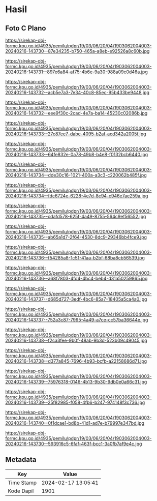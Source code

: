# Hasil

## Foto C Plano

https://sirekap-obj-formc.kpu.go.id/4935/pemilu/pdpr/19/03/06/20/04/1903062004003-20240216-143730--87e34235-b750-465a-a8eb-e92526a8c60b.jpg

https://sirekap-obj-formc.kpu.go.id/4935/pemilu/pdpr/19/03/06/20/04/1903062004003-20240216-143731--897e6a84-af75-4b6e-9a30-988a09c0d46a.jpg

https://sirekap-obj-formc.kpu.go.id/4935/pemilu/pdpr/19/03/06/20/04/1903062004003-20240216-143732--acb5e7a3-7e34-40c8-85ec-95b433be9448.jpg

https://sirekap-obj-formc.kpu.go.id/4935/pemilu/pdpr/19/03/06/20/04/1903062004003-20240216-143732--eee9f30c-2cad-4e7a-ba14-45230c02086b.jpg

https://sirekap-obj-formc.kpu.go.id/4935/pemilu/pdpr/19/03/06/20/04/1903062004003-20240216-143733--27c87ee7-dabe-4095-b2af-acd342a2005f.jpg

https://sirekap-obj-formc.kpu.go.id/4935/pemilu/pdpr/19/03/06/20/04/1903062004003-20240216-143733--64fe832e-0a78-49b8-b4e8-f0132bcb6440.jpg

https://sirekap-obj-formc.kpu.go.id/4935/pemilu/pdpr/19/03/06/20/04/1903062004003-20240216-143734--dde30c16-1021-400a-a3c3-c220062b485f.jpg

https://sirekap-obj-formc.kpu.go.id/4935/pemilu/pdpr/19/03/06/20/04/1903062004003-20240216-143734--fdc6724e-6228-4e7d-8c94-c946e7ae259a.jpg

https://sirekap-obj-formc.kpu.go.id/4935/pemilu/pdpr/19/03/06/20/04/1903062004003-20240216-143735--cdafd578-625f-4a49-8755-564c9ef56552.jpg

https://sirekap-obj-formc.kpu.go.id/4935/pemilu/pdpr/19/03/06/20/04/1903062004003-20240216-143735--ab65a1d7-2f64-4530-8dc9-29346bb4fce9.jpg

https://sirekap-obj-formc.kpu.go.id/4935/pemilu/pdpr/19/03/06/20/04/1903062004003-20240216-143736--f54285a8-1c51-41aa-b2bf-68ba8cb56539.jpg

https://sirekap-obj-formc.kpu.go.id/4935/pemilu/pdpr/19/03/06/20/04/1903062004003-20240216-143736--a68f7803-4fd4-4bc4-beb4-d31a50259865.jpg

https://sirekap-obj-formc.kpu.go.id/4935/pemilu/pdpr/19/03/06/20/04/1903062004003-20240216-143737--d685d727-3edf-4bc6-85a7-18405a5ca4a0.jpg

https://sirekap-obj-formc.kpu.go.id/4935/pemilu/pdpr/19/03/06/20/04/1903062004003-20240216-143737--752a3c87-7995-4a49-a7ce-cc57ba36644e.jpg

https://sirekap-obj-formc.kpu.go.id/4935/pemilu/pdpr/19/03/06/20/04/1903062004003-20240216-143738--f2ca3fee-9b0f-48ab-9b3d-523b09c49045.jpg

https://sirekap-obj-formc.kpu.go.id/4935/pemilu/pdpr/19/03/06/20/04/1903062004003-20240216-143738--d377a845-7696-4b93-bcfb-a22158686d71.jpg

https://sirekap-obj-formc.kpu.go.id/4935/pemilu/pdpr/19/03/06/20/04/1903062004003-20240216-143739--75976318-0146-4b13-9b30-9db0e0a66c31.jpg

https://sirekap-obj-formc.kpu.go.id/4935/pemilu/pdpr/19/03/06/20/04/1903062004003-20240216-143739--25f82985-f058-4fb6-b247-974148f3c736.jpg

https://sirekap-obj-formc.kpu.go.id/4935/pemilu/pdpr/19/03/06/20/04/1903062004003-20240216-143740--0f1dcae1-bd8b-41d1-ad7e-b79997e347bd.jpg

https://sirekap-obj-formc.kpu.go.id/4935/pemilu/pdpr/19/03/06/20/04/1903062004003-20240216-143730--593916c5-6faf-463f-bcc1-3a0fb7af9e4c.jpg


## Metadata

| Key        | Value               |
| ---------- | ------------------- |
| Time Stamp | 2024-02-17 13:05:41 |
| Kode Dapil | 1901                |



